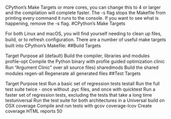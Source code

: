 CPython’s Make Targets or more cores, you can change this to 4 or larger and the compilation will complete faster. The  -s  flag stops the  Makefile  from printing every command it runs to the console. If you want to see what is happening, remove the  -s  flag. 
#CPython’s Make Targets 

 For both Linux and macOS, you will ﬁnd yourself needing to clean up ﬁles, build, or to refresh conﬁguration. There are a number of useful make targets built into CPython’s Makeﬁle: 
##Build Targets 

 Target Purpose all  (default) Build the compiler, libraries and modules profile-opt Compile the Python binary with proﬁle guided optimization clinic Run “Argument Clinic” over all source ﬁles) sharedmods Build the shared modules regen-all Regenerate all generated ﬁles 
##Test Targets 

 Target Purpose test Run a basic set of regression tests testall Run the full test suite twice - once without .pyc ﬁles, and once with quicktest Run a faster set of regression tests, excluding the tests that take a long time testuniversal Run the test suite for both architectures in a Universal build on OSX coverage Compile and run tests with gcov coverage-lcov Create coverage HTML reports 50